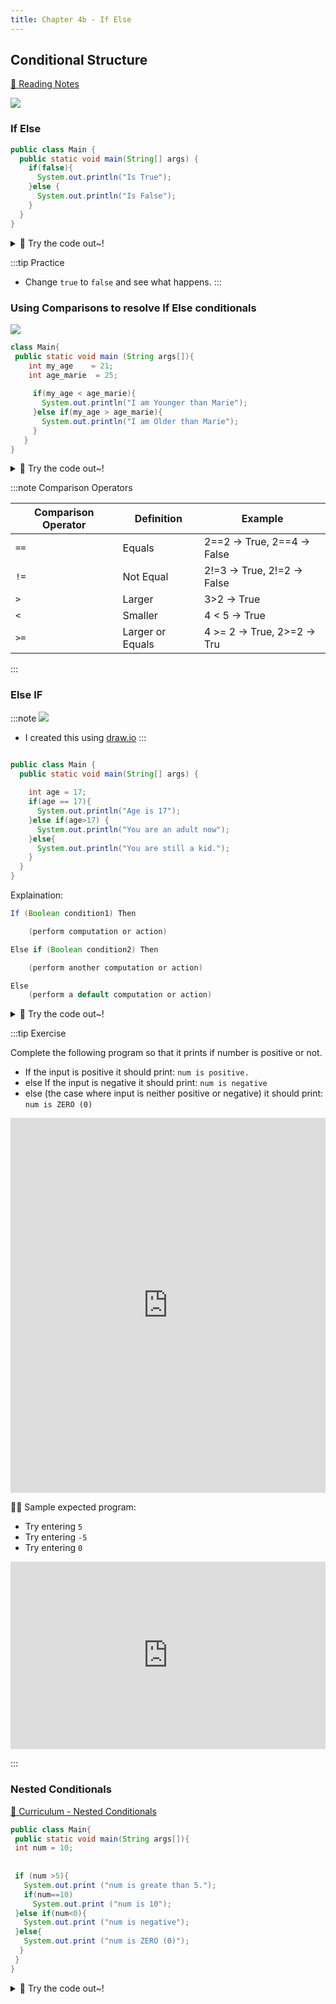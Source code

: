 ```yaml
---
title: Chapter 4b - If Else
---
```


## Conditional Structure

[👀 Reading Notes](https://learn2codelive.com/courses/107/pages/lesson-4-learning-activities-r-reading-material-for-conditionals?module_item_id=9115)

![](../../static/img/2022-05-25-05-50-24.png)
### If Else

```java
public class Main {
  public static void main(String[] args) {
    if(false){
      System.out.println("Is True");
    }else {
      System.out.println("Is False");
    }
  }
}
```
<details>
<summary>
🧪 Try the code out~!
</summary>
<iframe src="https://trinket.io/embed/java/641a2a9c9e" width="100%" height="600" frameborder="0" marginwidth="0" marginheight="0" allowfullscreen></iframe>

</details>

:::tip Practice
-  Change `true` to `false` and see what happens.
:::



### Using Comparisons to resolve If Else conditionals


![](../../static/img/2022-05-25-05-53-34.png)

```java
class Main{
 public static void main (String args[]){
    int my_age    = 21;
    int age_marie  = 25;
   
     if(my_age < age_marie){
       System.out.println("I am Younger than Marie");
     }else if(my_age > age_marie){
       System.out.println("I am Older than Marie");
     }
   }
}
```

<details>
<summary>
🧪 Try the code out~!
</summary>

<iframe src="https://trinket.io/embed/java/abcbd41ace" width="100%" height="600" frameborder="0" marginwidth="0" marginheight="0" allowfullscreen></iframe>

</details>


:::note Comparison Operators


| Comparison Operator | Definition       | Example                     |
| ------------------- | ---------------- | --------------------------- |
| `==`                | Equals           | 2==2 -> True, 2==4 -> False |
| `!=`               | Not Equal        | 2!=3 -> True, 2!=2 -> False |
| `>`                 | Larger           | 3>2 -> True                 |
| `<`                 | Smaller          | 4 < 5 -> True               |
| `>=`                | Larger or Equals | 4 >= 2 -> True, 2>=2 -> Tru |

:::

### Else IF

:::note
![](../../static/img/2022-05-25-06-06-06.png)

- I created this using [draw.io](https://draw.io/)
:::

```java

public class Main {
  public static void main(String[] args) {
    
    int age = 17;
    if(age == 17){
      System.out.println("Age is 17");
    }else if(age>17) {
      System.out.println("You are an adult now");
    }else{
      System.out.println("You are still a kid.");
    }
  }
}
```

Explaination:
```java
If (Boolean condition1) Then

    (perform computation or action)

Else if (Boolean condition2) Then

    (perform another computation or action)

Else
    (perform a default computation or action)
```

<details>
<summary>
🧪 Try the code out~!
</summary>
<iframe src="https://trinket.io/embed/java/e7864d63c6" width="100%" height="600" frameborder="0" marginwidth="0" marginheight="0" allowfullscreen></iframe>

</details>

<!-- ## Lesson 4 Learning Activities [E1] : Introduce Logical Conditionals

[👀](https://learn2codelive.com/courses/107/pages/lesson-4-learning-activities-e1-introduce-conditionals?module_item_id=9114) -->

:::tip Exercise

Complete the following program so that it prints if  number is positive or not.
- If the input is positive it should print: `num is positive.`
- else If the input is negative it should print: `num is negative`
- else (the case where input is neither positive or negative) it should print: `num is ZERO (0)`


<iframe src="https://trinket.io/embed/java/a02cd37708" width="100%" height="600" frameborder="0" marginwidth="0" marginheight="0" allowfullscreen></iframe>

🙋‍♀️ Sample expected program:

- Try entering `5`
- Try entering `-5`
- Try entering `0`

<iframe src="https://trinket.io/embed/java/8621801351?outputOnly=true" width="100%" height="300" frameborder="0" marginwidth="0" marginheight="0" allowfullscreen></iframe>


:::


### Nested Conditionals

[👀 Curriculum - Nested Conditionals](https://learn2codelive.com/courses/107/pages/lesson-4-learning-activities-r-reading-material-for-conditionals?module_item_id=9115)

```java
public class Main{
 public static void main(String args[]){ 
 int num = 10;
 
 
 if (num >5){
   System.out.print ("num is greate than 5.");
   if(num==10)
     System.out.print ("num is 10");
 }else if(num<0){
   System.out.print ("num is negative");
 }else{
   System.out.print ("num is ZERO (0)");
  }
 }
}
```

<details>
<summary>
🧪 Try the code out~!
</summary>

<iframe src="https://trinket.io/embed/java/68c3d59f21" width="100%" height="600" frameborder="0" marginwidth="0" marginheight="0" allowfullscreen></iframe>
</details>







